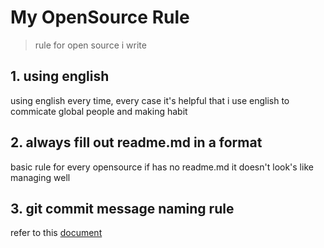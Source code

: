 # My OpenSource Rule

> rule for open source i write

## 1. using english

using english every time, every case
it's helpful that i use english to commicate global people
and making habit

## 2. always fill out readme.md in a format

basic rule for every opensource
if has no readme.md it doesn't look's like managing well

## 3. git commit message naming rule

refer to this [document](https://blog.ull.im/engineering/2019/03/10/logs-on-git.html)
